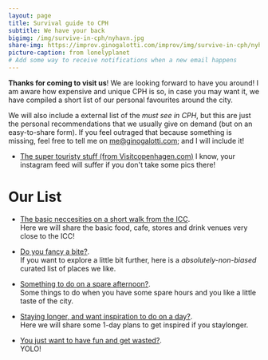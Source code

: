 ```yaml
---
layout: page
title: Survival guide to CPH
subtitle: We have your back
bigimg: /img/survive-in-cph/nyhavn.jpg
share-img: https://improv.ginogalotti.com/improv/img/survive-in-cph/nyhavn.jpg
picture-caption: from lonelyplanet
# Add some way to receive notifications when a new email happens 
---
```


**Thanks for coming to visit us**! We are looking forward to have you around! I am aware how expensive and unique CPH is so, in case you may want it, we have compiled a short list of our personal favourites around the city. 

We will also include a external list of the _must see in CPH_, but this are just the personal recommendations that we usually give on demand (but on an easy-to-share form). If you feel outraged that because something is missing, feel free to tell me on me@ginogalotti.com; and I will include it!

+ [The super touristy stuff (from Visitcopenhagen.com)](https://www.visitcopenhagen.com/copenhagen/sightseeing/top-30-attractions)
  I know, your instagram feed will suffer if you don't take some pics there!

# Our List

+ [The basic neccesities on a short walk from the ICC](/survive-in-cph/nexttoicc).   
  Here we will share the basic food, cafe, stores and drink venues very close to the ICC!

+ [Do you fancy a bite?](/survive-in-cph/toeat).  
  If you want to explore a little bit further, here is a _absolutely-non-biased_ curated list of places we like.

+ [Something to do on a spare afternoon?](/survive-in-cph/spareafternoon).  
  Some things to do when you have some spare hours and you like a little taste of the city.

+ [Staying longer, and want inspiration to do on a day?](/survive-in-cph/spareday).  
  Here we will share some 1-day plans to get inspired if you staylonger.
  
+ [You just want to have fun and get wasted?](/survive-in-cph/toparty).  
  YOLO!
  



